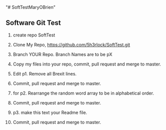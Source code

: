 "# SoftTestMaryOBrien"

## Software Git Test
 
  
1. create repo SoftTest<YourName>

2. Clone My Repo, https://github.com/5h3rlock/SoftTest.git

3. Branch YOUR Repo. Branch Names are to be pX<YourName>

4. Copy my files into your repo, commit, pull request and merge to master.

5. Edit p1. Remove all Brexit lines.

6. Commit, pull request and merge to master.

7. for p2. Rearrange the random word array to be in alphabetical order.

8. Commit, pull request and merge to master.
 
9. p3. make this text your Readme file.

10. Commit, pull request and merge to master.
